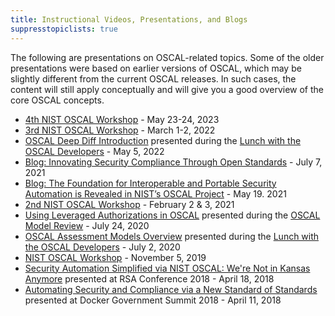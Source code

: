 ```yaml
---
title: Instructional Videos, Presentations, and Blogs
suppresstopiclists: true
---
```


The following are presentations on OSCAL-related topics. Some of the older presentations were based on earlier versions of OSCAL, which may be slightly different from the current OSCAL releases. In such cases, the  content will still apply conceptually and will give you a good overview of the core OSCAL concepts.

- [4th NIST OSCAL Workshop](oscal-workshop-2023-03/) - May 23-24, 2023
- [3rd NIST OSCAL Workshop](oscal-workshop-2022-03/) - March 1-2, 2022
- [OSCAL Deep Diff Introduction](/presentations/OSCAL-deep-diff-LWtD-20220505.pdf) presented during the [Lunch with the OSCAL Developers](/contribute/dev-lunch/) - May 5, 2022
- [Blog: Innovating Security Compliance Through Open Standards](https://blogs.easydynamics.com/2021/07/07/innovating-security-compliance-through-open-standards/) - July 7, 2021
- [Blog: The Foundation for Interoperable and Portable Security Automation is Revealed in NIST’s OSCAL Project](https://www.nist.gov/blogs/cybersecurity-insights/foundation-interoperable-and-portable-security-automation-revealed) - May 19. 2021
- [2nd NIST OSCAL Workshop](oscal-workshop-2021-02/) - February 2 & 3, 2021
- [Using Leveraged Authorizations in OSCAL](/presentations/oscal-leveraged-authorizations-v6a.pdf) presented during the [OSCAL Model Review](/contribute/model-review/) - July 24, 2020
- [OSCAL Assessment Models Overview](/presentations/oscal-ap-ar-poam-v3.pdf) presented during the [Lunch with the OSCAL Developers](/contribute/dev-lunch/) - July 2, 2020
- [NIST OSCAL Workshop](OSCAL-workshop-20191105.pdf) - November 5, 2019
- [Security Automation Simplified via NIST OSCAL: We're Not in Kansas Anymore](https://www.youtube.com/watch?v=eP8K7piU5UQ) presented at RSA Conference 2018 - April 18, 2018
- [Automating Security and Compliance via a New Standard of Standards](https://www.youtube.com/watch?v=mo3J0tFxixg) presented at Docker Government Summit 2018 - April 11, 2018
